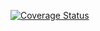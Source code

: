 [![Coverage Status](https://img.shields.io/coveralls/github/Timothy-Dement/COVERALLS-TEST.svg)](https://coveralls.io/github/Timothy-Dement/COVERALLS-TEST)